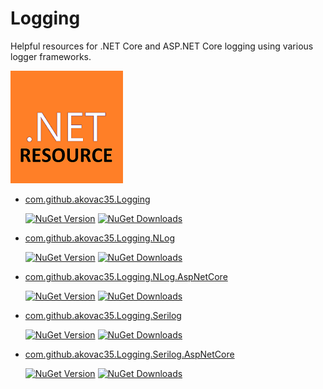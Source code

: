 # Logging
Helpful resources for .NET Core and ASP.NET Core logging using various logger frameworks.

[![Serilog](Resources/.NET_Core_Logo_small.png)](https://serilog.net)

* [com.github.akovac35.Logging](https://www.nuget.org/packages/com.github.akovac35.Logging/)

	[![NuGet Version](http://img.shields.io/nuget/v/com.github.akovac35.Logging.svg?style=flat)](https://www.nuget.org/packages/com.github.akovac35.Logging/) [![NuGet Downloads](https://img.shields.io/nuget/dt/com.github.akovac35.Logging.svg)](https://www.nuget.org/packages/com.github.akovac35.Logging/) 


* [com.github.akovac35.Logging.NLog](https://www.nuget.org/packages/com.github.akovac35.Logging.NLog/)

	[![NuGet Version](http://img.shields.io/nuget/v/com.github.akovac35.Logging.NLog.svg?style=flat)](https://www.nuget.org/packages/com.github.akovac35.Logging.NLog/) [![NuGet Downloads](https://img.shields.io/nuget/dt/com.github.akovac35.Logging.NLog.svg)](https://www.nuget.org/packages/com.github.akovac35.Logging.NLog/) 

* [com.github.akovac35.Logging.NLog.AspNetCore](https://www.nuget.org/packages/com.github.akovac35.Logging.NLog.AspNetCore/)

	[![NuGet Version](http://img.shields.io/nuget/v/com.github.akovac35.Logging.NLog.AspNetCore.svg?style=flat)](https://www.nuget.org/packages/com.github.akovac35.Logging.NLog.AspNetCore/) [![NuGet Downloads](https://img.shields.io/nuget/dt/com.github.akovac35.Logging.NLog.AspNetCore.svg)](https://www.nuget.org/packages/com.github.akovac35.Logging.NLog.AspNetCore/) 

* [com.github.akovac35.Logging.Serilog](https://www.nuget.org/packages/com.github.akovac35.Logging.Serilog/)

	[![NuGet Version](http://img.shields.io/nuget/v/com.github.akovac35.Logging.Serilog.svg?style=flat)](https://www.nuget.org/packages/com.github.akovac35.Logging.Serilog/) [![NuGet Downloads](https://img.shields.io/nuget/dt/com.github.akovac35.Logging.Serilog.svg)](https://www.nuget.org/packages/com.github.akovac35.Logging.Serilog/) 

* [com.github.akovac35.Logging.Serilog.AspNetCore](https://www.nuget.org/packages/com.github.akovac35.Logging.Serilog.AspNetCore/)

	[![NuGet Version](http://img.shields.io/nuget/v/com.github.akovac35.Logging.Serilog.AspNetCore.svg?style=flat)](https://www.nuget.org/packages/com.github.akovac35.Logging.Serilog.AspNetCore/) [![NuGet Downloads](https://img.shields.io/nuget/dt/com.github.akovac35.Logging.Serilog.AspNetCore.svg)](https://www.nuget.org/packages/com.github.akovac35.Logging.Serilog.AspNetCore/) 
